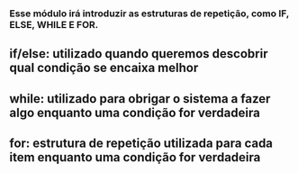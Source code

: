 ### Esse módulo irá introduzir as estruturas de repetição, como IF, ELSE, WHILE E FOR.

## if/else: utilizado quando queremos descobrir qual condição se encaixa melhor

## while: utilizado para obrigar o sistema a fazer algo enquanto uma condição for verdadeira

## for: estrutura de repetição utilizada para cada item enquanto uma condição for verdadeira
